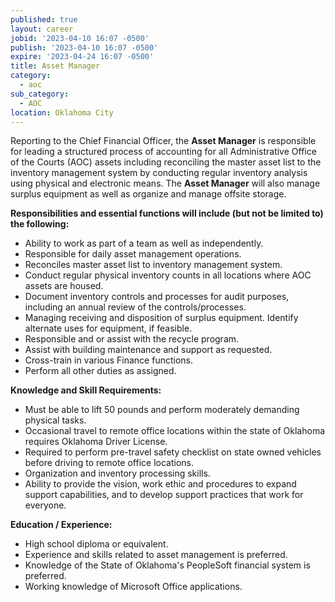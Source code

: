 ```yaml
---
published: true
layout: career
jobid: '2023-04-10 16:07 -0500'
publish: '2023-04-10 16:07 -0500'
expire: '2023-04-24 16:07 -0500'
title: Asset Manager
category:
  - aoc
sub_category:
  - AOC
location: Oklahoma City
---
```

Reporting to the Chief Financial Officer, the **Asset Manager** is responsible for leading a structured 
process of accounting for all Administrative Office of the Courts (AOC) assets including reconciling the 
master asset list to the inventory management system by conducting regular inventory analysis using 
physical and electronic means. The **Asset Manager** will also manage surplus equipment as well as 
organize and manage offsite storage.

**Responsibilities and essential functions will include (but not be limited to) the following:**

- Ability to work as part of a team as well as independently.
- Responsible for daily asset management operations.
- Reconciles master asset list to inventory management system.
- Conduct regular physical inventory counts in all locations where AOC assets are housed. 
- Document inventory controls and processes for audit purposes, including an annual review of the controls/processes.
- Managing receiving and disposition of surplus equipment. Identify alternate uses for equipment, if feasible.
- Responsible and or assist with the recycle program.
- Assist with building maintenance and support as requested.
- Cross-train in various Finance functions.
- Perform all other duties as assigned.

**Knowledge and Skill Requirements:**

- Must be able to lift 50 pounds and perform moderately demanding physical tasks.
- Occasional travel to remote office locations within the state of Oklahoma requires Oklahoma Driver License.
- Required to perform pre-travel safety checklist on state owned vehicles before driving to remote office locations.
- Organization and inventory processing skills.
- Ability to provide the vision, work ethic and procedures to expand support capabilities, and to develop support practices that work for everyone.

**Education / Experience:**

- High school diploma or equivalent. 
- Experience and skills related to asset management is preferred.
- Knowledge of the State of Oklahoma's PeopleSoft financial system is preferred. 
- Working knowledge of Microsoft Office applications.
